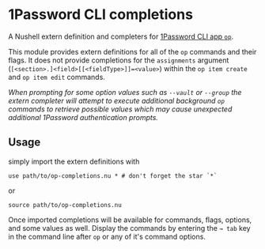 # 1Password CLI completions

A Nushell extern definition and completers for [1Password CLI app `op`](https://developer.1password.com/docs/cli).

This module provides extern definitions for all of the `op` commands and their flags. It does not provide completions for the `assignments` argument (`[<section>.]<field>[[<fieldType>]]=<value>`) within the `op item create` and `op item edit` commands.

_When prompting for some option values such as `--vault` or `--group` the extern completer will attempt to execute additional background `op` commands to retrieve possible values which may cause unexpected additional 1Password authentication prompts._

## Usage

simply import the extern definitions with

```nu
use path/to/op-completions.nu * # don't forget the star `*`
```

or

```nu
source path/to/op-completions.nu
```

Once imported completions will be available for commands, flags, options, and some values as well.
Display the commands by entering the `→ tab` key in the command line after `op` or any of it's command options.
